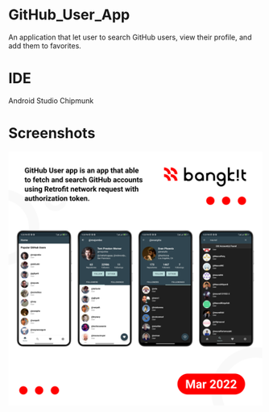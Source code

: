 # GitHub_User_App
An application that let user to search GitHub users, view their profile, and add them to favorites.

# IDE
Android Studio Chipmunk

# Screenshots
![GitHub App User](https://github.com/NauvalNC/GitHub_User_App/blob/main/app/src/main/res/drawable/_github_app.png)
